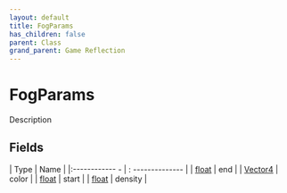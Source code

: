 ```yaml
---
layout: default
title: FogParams
has_children: false
parent: Class
grand_parent: Game Reflection
---
```

# FogParams
Description 

## Fields
| Type | Name |
|:------------ - | : -------------- |
| [float](game-reflection/components/float.md) | end |
| [Vector4](game-reflection/classes/vector4.md) | color |
| [float](game-reflection/components/float.md) | start |
| [float](game-reflection/components/float.md) | density |

